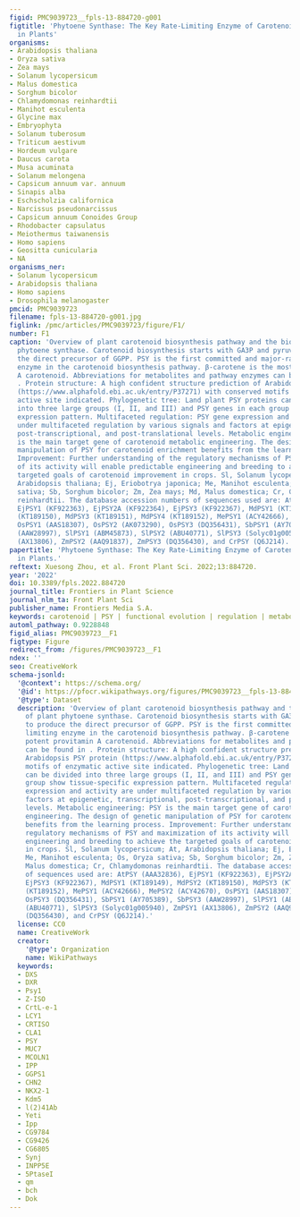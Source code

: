 ```yaml
---
figid: PMC9039723__fpls-13-884720-g001
figtitle: 'Phytoene Synthase: The Key Rate-Limiting Enzyme of Carotenoid Biosynthesis
  in Plants'
organisms:
- Arabidopsis thaliana
- Oryza sativa
- Zea mays
- Solanum lycopersicum
- Malus domestica
- Sorghum bicolor
- Chlamydomonas reinhardtii
- Manihot esculenta
- Glycine max
- Embryophyta
- Solanum tuberosum
- Triticum aestivum
- Hordeum vulgare
- Daucus carota
- Musa acuminata
- Solanum melongena
- Capsicum annuum var. annuum
- Sinapis alba
- Eschscholzia californica
- Narcissus pseudonarcissus
- Capsicum annuum Conoides Group
- Rhodobacter capsulatus
- Meiothermus taiwanensis
- Homo sapiens
- Geositta cunicularia
- NA
organisms_ner:
- Solanum lycopersicum
- Arabidopsis thaliana
- Homo sapiens
- Drosophila melanogaster
pmcid: PMC9039723
filename: fpls-13-884720-g001.jpg
figlink: /pmc/articles/PMC9039723/figure/F1/
number: F1
caption: 'Overview of plant carotenoid biosynthesis pathway and the biology of plant
  phytoene synthase. Carotenoid biosynthesis starts with GA3P and pyruvate to produce
  the direct precursor of GGPP. PSY is the first committed and major-rate limiting
  enzyme in the carotenoid biosynthesis pathway. β-carotene is the most potent provitamin
  A carotenoid. Abbreviations for metabolites and pathway enzymes can be found in
  . Protein structure: A high confident structure prediction of Arabidopsis PSY protein
  (https://www.alphafold.ebi.ac.uk/entry/P37271) with conserved motifs of enzymatic
  active site indicated. Phylogenetic tree: Land plant PSY proteins can be divided
  into three large groups (I, II, and III) and PSY genes in each group show tissue-specific
  expression pattern. Multifaceted regulation: PSY gene expression and activity are
  under multifaceted regulation by various signals and factors at epigenetic, transcriptional,
  post-transcriptional, and post-translational levels. Metabolic engineering: PSY
  is the main target gene of carotenoid metabolic engineering. The design of genetic
  manipulation of PSY for carotenoid enrichment benefits from the learning process.
  Improvement: Further understanding of the regulatory mechanisms of PSY and maximization
  of its activity will enable predictable engineering and breeding to achieve the
  targeted goals of carotenoid improvement in crops. Sl, Solanum lycopersicum; At,
  Arabidopsis thaliana; Ej, Eriobotrya japonica; Me, Manihot esculenta; Os, Oryza
  sativa; Sb, Sorghum bicolor; Zm, Zea mays; Md, Malus domestica; Cr, Chlamydomonas
  reinhardtii. The database accession numbers of sequences used are: AtPSY (AAA32836),
  EjPSY1 (KF922363), EjPSY2A (KF922364), EjPSY3 (KF922367), MdPSY1 (KT189149), MdPSY2
  (KT189150), MdPSY3 (KT189151), MdPSY4 (KT189152), MePSY1 (ACY42666), MePSY2 (ACY42670),
  OsPSY1 (AAS18307), OsPSY2 (AK073290), OsPSY3 (DQ356431), SbPSY1 (AY705389), SbPSY3
  (AAW28997), SlPSY1 (ABM45873), SlPSY2 (ABU40771), SlPSY3 (Solyc01g005940), ZmPSY1
  (AX13806), ZmPSY2 (AAQ91837), ZmPSY3 (DQ356430), and CrPSY (Q6J214).'
papertitle: 'Phytoene Synthase: The Key Rate-Limiting Enzyme of Carotenoid Biosynthesis
  in Plants.'
reftext: Xuesong Zhou, et al. Front Plant Sci. 2022;13:884720.
year: '2022'
doi: 10.3389/fpls.2022.884720
journal_title: Frontiers in Plant Science
journal_nlm_ta: Front Plant Sci
publisher_name: Frontiers Media S.A.
keywords: carotenoid | PSY | functional evolution | regulation | metabolic engineering
automl_pathway: 0.9228848
figid_alias: PMC9039723__F1
figtype: Figure
redirect_from: /figures/PMC9039723__F1
ndex: ''
seo: CreativeWork
schema-jsonld:
  '@context': https://schema.org/
  '@id': https://pfocr.wikipathways.org/figures/PMC9039723__fpls-13-884720-g001.html
  '@type': Dataset
  description: 'Overview of plant carotenoid biosynthesis pathway and the biology
    of plant phytoene synthase. Carotenoid biosynthesis starts with GA3P and pyruvate
    to produce the direct precursor of GGPP. PSY is the first committed and major-rate
    limiting enzyme in the carotenoid biosynthesis pathway. β-carotene is the most
    potent provitamin A carotenoid. Abbreviations for metabolites and pathway enzymes
    can be found in . Protein structure: A high confident structure prediction of
    Arabidopsis PSY protein (https://www.alphafold.ebi.ac.uk/entry/P37271) with conserved
    motifs of enzymatic active site indicated. Phylogenetic tree: Land plant PSY proteins
    can be divided into three large groups (I, II, and III) and PSY genes in each
    group show tissue-specific expression pattern. Multifaceted regulation: PSY gene
    expression and activity are under multifaceted regulation by various signals and
    factors at epigenetic, transcriptional, post-transcriptional, and post-translational
    levels. Metabolic engineering: PSY is the main target gene of carotenoid metabolic
    engineering. The design of genetic manipulation of PSY for carotenoid enrichment
    benefits from the learning process. Improvement: Further understanding of the
    regulatory mechanisms of PSY and maximization of its activity will enable predictable
    engineering and breeding to achieve the targeted goals of carotenoid improvement
    in crops. Sl, Solanum lycopersicum; At, Arabidopsis thaliana; Ej, Eriobotrya japonica;
    Me, Manihot esculenta; Os, Oryza sativa; Sb, Sorghum bicolor; Zm, Zea mays; Md,
    Malus domestica; Cr, Chlamydomonas reinhardtii. The database accession numbers
    of sequences used are: AtPSY (AAA32836), EjPSY1 (KF922363), EjPSY2A (KF922364),
    EjPSY3 (KF922367), MdPSY1 (KT189149), MdPSY2 (KT189150), MdPSY3 (KT189151), MdPSY4
    (KT189152), MePSY1 (ACY42666), MePSY2 (ACY42670), OsPSY1 (AAS18307), OsPSY2 (AK073290),
    OsPSY3 (DQ356431), SbPSY1 (AY705389), SbPSY3 (AAW28997), SlPSY1 (ABM45873), SlPSY2
    (ABU40771), SlPSY3 (Solyc01g005940), ZmPSY1 (AX13806), ZmPSY2 (AAQ91837), ZmPSY3
    (DQ356430), and CrPSY (Q6J214).'
  license: CC0
  name: CreativeWork
  creator:
    '@type': Organization
    name: WikiPathways
  keywords:
  - DXS
  - DXR
  - Psy1
  - Z-ISO
  - CrtL-e-1
  - LCY1
  - CRTISO
  - CLA1
  - PSY
  - MUC7
  - MCOLN1
  - IPP
  - GGPS1
  - CHN2
  - NKX2-1
  - Kdm5
  - l(2)41Ab
  - Yeti
  - Ipp
  - CG9784
  - CG9426
  - CG6805
  - Synj
  - INPP5E
  - 5PtaseI
  - qm
  - bch
  - Dok
---
```

